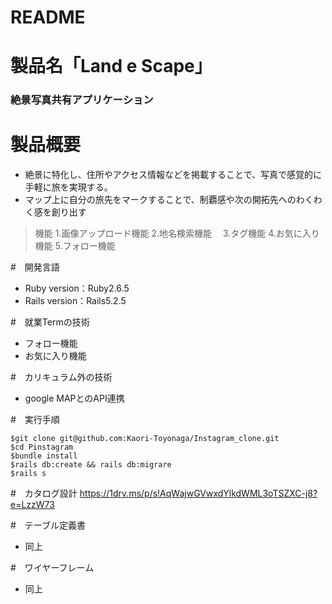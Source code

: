 # README

# 製品名「Land e Scape」​
### 絶景写真共有アプリケーション

# 製品概要
* 絶景に特化し、住所やアクセス情報などを掲載することで、写真で感覚的に手軽に旅を実現する。​
* マップ上に自分の旅先をマークすることで、制覇感や次の開拓先へのわくわく感を創り出す​
> 機能
1.画像アップロード機能
2.地名検索機能　
3.タグ機能
4.お気に入り機能
5.フォロー機能

#　開発言語
* Ruby version：Ruby2.6.5
* Rails version：Rails5.2.5

#　就業Termの技術
* フォロー機能
* お気に入り機能

#　カリキュラム外の技術
* google MAPとのAPI連携

#　実行手順
```
$git clone git@github.com:Kaori-Toyonaga/Instagram_clone.git
$cd Pinstagram
$bundle install
$rails db:create && rails db:migrare
$rails s
```

#　カタログ設計
https://1drv.ms/p/s!AqWajwGVwxdYlkdWML3oTSZXC-j8?e=LzzW73

#　テーブル定義書
* 同上

#　ワイヤーフレーム
* 同上
